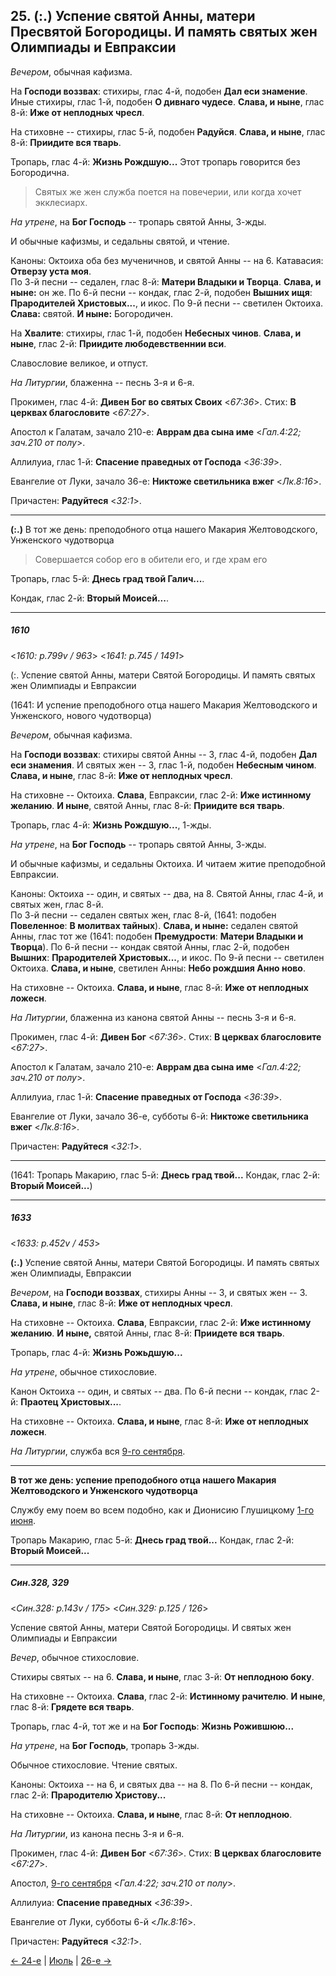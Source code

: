 
## 25. (:.) Успение святой Анны, матери Пресвятой Богородицы. И память святых жен Олимпиады и Евпраксии

*Вечером*, обычная кафизма. 

На **Господи воззвах**: стихиры, глас 4-й, подобен **Дал еси знамение**. 
Иные стихиры, глас 1-й, подобен **О дивнаго чудесе**. 
**Слава, и ныне**, глас 8-й: **Иже от неплодных чресл**. 

На стиховне -- стихиры, глас 5-й, подобен **Радуйся**. 
**Слава, и ныне**, глас 8-й: **Приидите вся тварь**. 

Тропарь, глас 4-й: **Жизнь Рождшую...** Этот тропарь говорится без Богородична.

> Святых же жен служба поется на повечерии, или когда хочет экклесиарх. 

*На утрене*, на **Бог Господь** -- тропарь святой Анны, 3-жды. 

И обычные кафизмы, и седальны святой, и чтение. 

Каноны: Октоиха оба без мученичнов, и святой Анны -- на 6. Катавасия: **Отверзу уста моя**.  
По 3-й песни -- седален, глас 8-й: **Матери Владыки и Творца**. **Слава, и ныне:** он же.
По 6-й песни -- кондак, глас 2-й, подобен **Вышних ищя**: **Прародителей Христовых...**, и икос. 
По 9-й песни -- светилен Октоиха. **Слава:** святой. **И ныне:** Богородичен. 

На **Хвалите**: стихиры, глас 1-й, подобен **Небесных чинов**. 
**Слава, и ныне**, глас 2-й: **Приидите любодевственнии вси**. 

Славословие великое, и отпуст.  

*На Литургии*, блаженна -- песнь 3-я и 6-я.

Прокимен, глас 4-й: **Дивен Бог во святых Своих** <*67:36*>. 
Стих: **В церквах благословите** <*67:27*>.

Апостол к Галатам, зачало 210-е: **Авррам два сына име** <*Гал.4:22; зач.210 от полу*>.

Аллилуиа, глас 1-й: **Спасение праведных от Господа** <*36:39*>.

Евангелие от Луки, зачало 36-е: **Никтоже светильника вжег** <*Лк.8:16*>.

Причастен: **Радуйтеся** <*32:1*>.

---

**(:.)** В тот же день: преподобного отца нашего Макария Желтоводского, Унженского чудотворца

> Совершается собор его в обители его, и где храм его

Тропарь, глас 5-й: **Днесь град твой Галич...**.

Кондак, глас 2-й: **Вторый Моисей...**.

---

##### 1610

<*1610: p.799v / 963*>
<*1641: p.745 / 1491*>

(:. Успение святой Анны, матери Святой Богородицы. И память святых жен Олимпиады и Евпраксии

(1641: И успение преподобного отца нашего Макария Желтоводского и Унженского, нового чудотворца)

*Вечером*, обычная кафизма.

На **Господи воззвах**: стихиры святой Анны -- 3, глас 4-й, подобен **Дал еси знамения**.
И святых жен -- 3, глас 1-й, подобен **Небесным чином**.
**Слава, и ныне**, глас 8-й: **Иже от неплодных чресл**.

На стиховне -- Октоиха. **Слава**, Евпраксии, глас 2-й: **Иже истинному желанию**.
**И ныне**, святой Анны, глас 8-й: **Приидите вся тварь**.

Тропарь, глас 4-й: **Жизнь Рождшую...**, 1-жды.

*На утрене*, на **Бог Господь** -- тропарь святой Анны, 3-жды.

И обычные кафизмы, и седальны Октоиха. И читаем житие преподобной Евпраксии.

Каноны: Октоиха -- один, и святых -- два, на 8. Святой Анны, глас 4-й, и святых жен, глас 8-й.  
По 3-й песни -- седален святых жен, глас 8-й, (1641: подобен **Повеленное**: **В молитвах тайных**). 
**Слава, и ныне:** седален святой Анны, глас тот же (1641: подобен **Премудрости**: **Матери Владыки и Творца**).
По 6-й песни -- кондак святой Анны, глас 2-й, подобен **Вышних**: **Прародителей Христовых...**, и икос.
По 9-й песни -- светилен Октоиха. **Слава, и ныне**, светилен Анны: **Небо рождшия Анно ново**.

На стиховне -- Октоиха. **Слава, и ныне**, глас 8-й: **Иже от неплодных ложесн**.

*На Литургии*, блаженна из канона святой Анны -- песнь 3-я и 6-я.

Прокимен, глас 4-й: **Дивен Бог** <*67:36*>. Стих: **В церквах благословите** <*67:27*>.

Апостол к Галатам, зачало 210-е: **Авррам два сына име** <*Гал.4:22; зач.210 от полу*>.

Аллилуиа, глас 1-й: **Спасение праведных от Господа** <*36:39*>.

Евангелие от Луки, зачало 36-е, субботы 6-й: **Никтоже светильника вжег** <*Лк.8:16*>.

Причастен: **Радуйтеся** <*32:1*>.

---

(1641: Тропарь Макарию, глас 5-й: **Днесь град твой...** Кондак, глас 2-й: **Вторый Моисей...**)

---

##### 1633

<*1633: p.452v / 453*>

**(:.)** Успение святой Анны, матери Святой Богородицы. И память святых жен Олимпиады, Евпраксии

*Вечером*, на **Господи воззвах**, стихиры Анны -- 3, и святых жен -- 3. 
**Слава, и ныне**, глас 8-й: **Иже от неплодных чресл**. 

На стиховне -- Октоиха. **Слава**, Евпраксии, глас 2-й: **Иже истинному желанию**.
**И ныне,** святой Анны, глас 8-й: **Приидете вся тварь**.

Тропарь, глас 4-й: **Жизнь Рожьдшую...**

*На утрене*, обычное стихословие.   

Канон Октоиха -- один, и святых -- два.
По 6-й песни -- кондак, глас 2-й: **Праотец Христовых...**.

На стиховне -- Октоиха. **Слава, и ныне**, глас 8-й: **Иже от неплодных ложесн**.

*На Литургии*, служба вся [9-го сентября](../09_september/09_09_SAB.ru.md).

---

**В тот же день: успение преподобного отца нашего Макария Желтоводского и Унженского чудотворца**

Службу ему поем во всем подобно, как и Дионисию Глушицкому [1-го июня](06_01_SAB.ru.md#1633). 

Тропарь Макарию, глас 5-й: **Днесь град твой...** 
Кондак, глас 2-й: **Вторый Моисей...**

---

##### Син.328, 329

<*Син.328: p.143v / 175*>
<*Син.329: p.125 / 126*>

Успение святой Анны, матери Святой Богородицы. И святых жен Олимпиады и Евпраксии

*Вечер*, обычное стихословие. 

Стихиры святых -- на 6. **Слава, и ныне**, глас 3-й: **От неплодною боку**. 

На стиховне -- Октоиха. 
**Слава**, глас 2-й: **Истинному рачителю**. **И ныне**, глас 8-й: **Грядете вся тварь**.

Тропарь, глас 4-й, тот же и на **Бог Господь**: **Жизнь Рожившюю...** 

*На утрене*, на **Бог Господь**, тропарь 3-жды. 

Обычное стихословие. Чтение святых.  

Каноны: Октоиха -- на 6, и святых два -- на 8. 
По 6-й песни -- кондак, глас 2-й: **Прародителю Христову...** 

На стиховне -- Октоиха. **Слава, и ныне**, глас 8-й: **От неплодною**.  

*На Литургии*, из канона песнь 3-я и 6-я. 

Прокимен, глас 4-й: **Дивен Бог** <*67:36*>. Стих: **В церквах благословите** <*67:27*>.

Апостол, [9-го сентября](../09_september/09_09_SAB.ru.md) <*Гал.4:22; зач.210 от полу*>.

Аллилуиа: **Спасение праведных** <*36:39*>.

Евангелие от Луки, субботы 6-й <*Лк.8:16*>.

Причастен: **Радуйтеся** <*32:1*>.

[← 24-е](07_24_SAB.ru.md) | [Июль](README.md#25-й) | [26-е →](07_26_SAB.ru.md)
